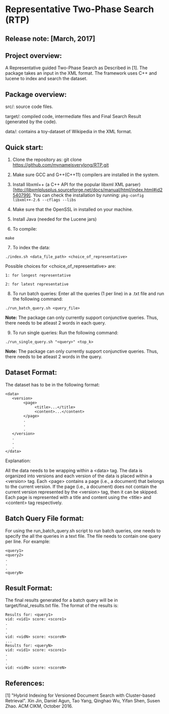 Representative Two-Phase Search (RTP)
=======================================
Release note: [March, 2017]
-----------------

Project overview:
-----------------
A Representative guided Two-Phase Search as Described in [1]. The package takes an input in the XML format. The framework uses C++ and lucene to index and search the dataset.

Package overview:
-----------------

src/: source code files.

target/: compiled code, intermediate files and Final Search Result (generated by the code).

data/: contains a toy-dataset of Wikipedia in the XML format. 

Quick start:
------------

1) Clone the repository as: git clone https://github.com/mynameisverylong/RTP.git

2) Make sure GCC and G++(C++11) compilers are installed in the system.

3) Install libxml++ (a C++ API for the popular libxml XML parser)[http://libxmlplusplus.sourceforge.net/docs/manual/html/index.html#id2540799]. You can check the installation by running: `pkg-config libxml++-2.6 --cflags --libs` 

4) Make sure that the OpenSSL in installed on your machine.

5) Install Java (needed for the Lucene jars)

6) To compile:

`make`

7) To index the data:

`./index.sh <data_file_path> <choice_of_representative>`

Possible choices for &lt;choice_of_representative&gt; are:

	1: for longest representative

	2: for latest representative

8) To run batch queries: Enter all the queries (1 per line) in a .txt file and run the following command:

`./run_batch_query.sh <query_file>`

**Note:** The package can only currently support conjunctive queries. Thus, there needs to be atleast 2 words in each query.

9) To run single queries: Run the following command:

`./run_single_query.sh "<query>" <top_k> `

**Note:** The package can only currently support conjunctive queries. Thus, there needs to be atleast 2 words in the query.

Dataset Format:
------------
The dataset has to be in the following format:
<pre><code>&lt;data&gt;
   &lt;version&gt;
        &lt;page&gt;
             &lt;title&gt;...&lt;/title&gt;
             &lt;content&gt;...&lt;/content&gt;
        &lt;/page&gt;
        .
        .
        .
   &lt;/version&gt;
   .
   .
   .
&lt;/data&gt;</code></pre>

Explanation:

All the data needs to be wrapping within a &lt;data&gt; tag. The data is organized into versions and each version of the data is placed within a &lt;version&gt; tag. Each &lt;page&gt; contains a page (i.e., a document) that belongs to the current version. If the page (i.e., a document) does not contain the current version represented by the &lt;version&gt; tag, then it can be skipped.  Each page is represented with a title and content using the &lt;title&gt; and &lt;content&gt; tag respectively.

Batch Query File format:
------------

For using the run_batch_query.sh script to run batch queries, one needs to specify the all the queries in a text file. The file needs to contain one query per line. For example:
<pre><code>&lt;query1&gt;
&lt;query2&gt;
.
.
.
&lt;queryN&gt;
</code></pre>

Result Format:
------------
The final results generated for a batch query will be in target/final_results.txt file. The format of the results is:
<pre><code>Results for: &lt;query1&gt;
vid: &lt;vid1&gt; score: &lt;score1&gt;
.
.
.
vid: &lt;vidN&gt; score: &lt;scoreN&gt;
...
Results for: &lt;queryN&gt
vid: &lt;vid1&gt; score: &lt;score1&gt;
.
.
.
vid: &lt;vidN&gt; score: &lt;scoreN&gt;
</code></pre>


References:
-----------

[1]  "Hybrid Indexing for Versioned Document Search with Cluster-based Retrieval". Xin Jin, Daniel Agun, Tao Yang, Qinghao Wu, Yifan Shen, Susen Zhao. ACM CIKM, October 2016.
